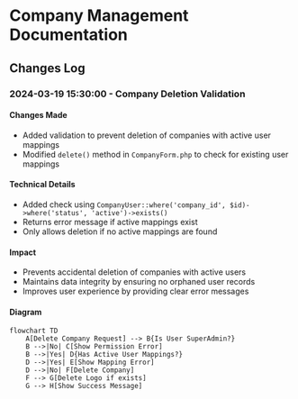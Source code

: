# Company Management Documentation

## Changes Log

### 2024-03-19 15:30:00 - Company Deletion Validation

#### Changes Made

-   Added validation to prevent deletion of companies with active user mappings
-   Modified `delete()` method in `CompanyForm.php` to check for existing user mappings

#### Technical Details

-   Added check using `CompanyUser::where('company_id', $id)->where('status', 'active')->exists()`
-   Returns error message if active mappings exist
-   Only allows deletion if no active mappings are found

#### Impact

-   Prevents accidental deletion of companies with active users
-   Maintains data integrity by ensuring no orphaned user records
-   Improves user experience by providing clear error messages

#### Diagram

```mermaid
flowchart TD
    A[Delete Company Request] --> B{Is User SuperAdmin?}
    B -->|No| C[Show Permission Error]
    B -->|Yes| D{Has Active User Mappings?}
    D -->|Yes| E[Show Mapping Error]
    D -->|No| F[Delete Company]
    F --> G[Delete Logo if exists]
    G --> H[Show Success Message]
```
